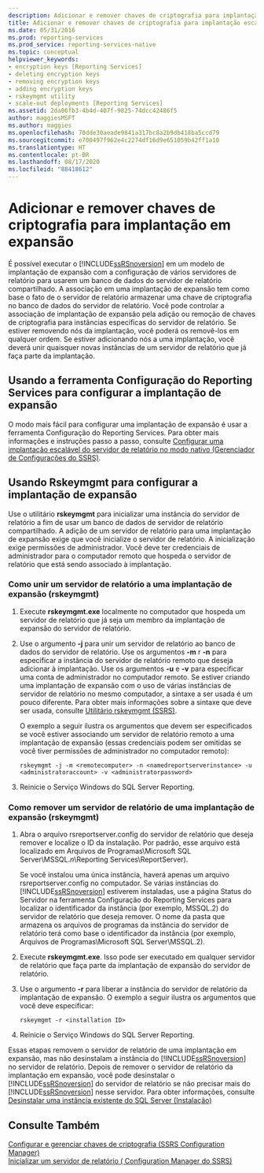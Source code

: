 ```yaml
---
description: Adicionar e remover chaves de criptografia para implantação em expansão
title: Adicionar e remover chaves de criptografia para implantação escalável | Microsoft Docs
ms.date: 05/31/2016
ms.prod: reporting-services
ms.prod_service: reporting-services-native
ms.topic: conceptual
helpviewer_keywords:
- encryption keys [Reporting Services]
- deleting encryption keys
- removing encryption keys
- adding encryption keys
- rskeymgmt utility
- scale-out deployments [Reporting Services]
ms.assetid: 2da86fb3-4b4d-407f-9825-74dcc42486f5
author: maggiesMSFT
ms.author: maggies
ms.openlocfilehash: 70dde30aeade9841a317bc8a2b9db418ba5ccd79
ms.sourcegitcommit: e700497f962e4c2274df16d9e651059b42ff1a10
ms.translationtype: HT
ms.contentlocale: pt-BR
ms.lasthandoff: 08/17/2020
ms.locfileid: "88418612"
---
```

# <a name="add-and-remove-encryption-keys-for-scale-out-deployment"></a>Adicionar e remover chaves de criptografia para implantação em expansão
  É possível executar o [!INCLUDE[ssRSnoversion](../../includes/ssrsnoversion-md.md)] em um modelo de implantação de expansão com a configuração de vários servidores de relatório para usarem um banco de dados do servidor de relatório compartilhado. A associação em uma implantação de expansão tem como base o fato de o servidor de relatório armazenar uma chave de criptografia no banco de dados do servidor de relatório. Você pode controlar a associação de implantação de expansão pela adição ou remoção de chaves de criptografia para instâncias específicas do servidor de relatório. Se estiver removendo nós da implantação, você poderá os removê-los em qualquer ordem. Se estiver adicionando nós a uma implantação, você deverá unir quaisquer novas instâncias de um servidor de relatório que já faça parte da implantação.  
  
## <a name="using-the-reporting-services-configuration-tool-to-configure-scale-out-deployment"></a>Usando a ferramenta Configuração do Reporting Services para configurar a implantação de expansão  
 O modo mais fácil para configurar uma implantação de expansão é usar a ferramenta Configuração do Reporting Services. Para obter mais informações e instruções passo a passo, consulte [Configurar uma implantação escalável do servidor de relatório no modo nativo &#40;Gerenciador de Configurações do SSRS&#41;](../../reporting-services/install-windows/configure-a-native-mode-report-server-scale-out-deployment.md).  
  
## <a name="using-rskeymgmt-to-configure-scale-out-deployment"></a>Usando Rskeymgmt para configurar a implantação de expansão  
 Use o utilitário **rskeymgmt** para inicializar uma instância do servidor de relatório a fim de usar um banco de dados de servidor de relatório compartilhado. A adição de um servidor de relatório para uma implantação de expansão exige que você inicialize o servidor de relatório. A inicialização exige permissões de administrador. Você deve ter credenciais de administrador para o computador remoto que hospeda o servidor de relatório que está sendo associado à implantação.  
  
### <a name="how-to-join-a-report-server-to-a-scale-out-deployment-rskeymgmt"></a>Como unir um servidor de relatório a uma implantação de expansão (rskeymgmt)  
  
1.  Execute **rskeymgmt.exe** localmente no computador que hospeda um servidor de relatório que já seja um membro da implantação de expansão do servidor de relatório.  
  
2.  Use o argumento **-j** para unir um servidor de relatório ao banco de dados do servidor de relatório. Use os argumentos **-m** r **-n** para especificar a instância do servidor de relatório remoto que deseja adicionar à implantação. Use os argumentos **-u** e **-v** para especificar uma conta de administrador no computador remoto. Se estiver criando uma implantação de expansão com o uso de várias instâncias de servidor de relatório no mesmo computador, a sintaxe a ser usada é um pouco diferente. Para obter mais informações sobre a sintaxe que deve ser usada, consulte [Utilitário rskeymgmt &#40;SSRS&#41;](../../reporting-services/tools/rskeymgmt-utility-ssrs.md).  
  
     O exemplo a seguir ilustra os argumentos que devem ser especificados se você estiver associando um servidor de relatório remoto a uma implantação de expansão (essas credenciais podem ser omitidas se você tiver permissões de administrador no computador remoto):  
  
    ```  
    rskeymgmt -j -m <remotecomputer> -n <namedreportserverinstance> -u <administratoraccount> -v <administratorpassword>  
    ```
3. Reinicie o Serviço Windows do SQL Server Reporting.
  
### <a name="how-to-remove-a-report-server-from-a-scale-out-deployment-rskeymgmt"></a>Como remover um servidor de relatório de uma implantação de expansão (rskeymgmt)  
  
1.  Abra o arquivo rsreportserver.config do servidor de relatório que deseja remover e localize o ID da instalação. Por padrão, esse arquivo está localizado em Arquivos de Programas\Microsoft SQL Server\MSSQL.*n*\Reporting Services\ReportServer).  
  
     Se você instalou uma única instância, haverá apenas um arquivo rsreportserver.config no computador. Se várias instâncias do [!INCLUDE[ssRSnoversion](../../includes/ssrsnoversion-md.md)] estiverem instaladas, use a página Status do Servidor na ferramenta Configuração do Reporting Services para localizar o identificador da instância (por exemplo, MSSQL.2) do servidor de relatório que deseja remover. O nome da pasta que armazena os arquivos de programas da instância do servidor de relatório terá como base o identificador da instância (por exemplo, Arquivos de Programas\Microsoft SQL Server\MSSQL.2).  
  
2.  Execute **rskeymgmt.exe**. Isso pode ser executado em qualquer servidor de relatório que faça parte da implantação de expansão do servidor de relatório.  
  
3.  Use o argumento **-r** para liberar a instância do servidor de relatório da implantação de expansão. O exemplo a seguir ilustra os argumentos que você deve especificar:  
  
    ```  
    rskeymgmt -r <installation ID>  
    ```  
4. Reinicie o Serviço Windows do SQL Server Reporting.
  
 Essas etapas removem o servidor de relatório de uma implantação em expansão, mas não desinstalam a instância do [!INCLUDE[ssRSnoversion](../../includes/ssrsnoversion-md.md)] no servidor de relatório. Depois de remover o servidor de relatório da implantação em expansão, você pode desinstalar o [!INCLUDE[ssRSnoversion](../../includes/ssrsnoversion-md.md)] do servidor de relatório se não precisar mais do [!INCLUDE[ssRSnoversion](../../includes/ssrsnoversion-md.md)] nesse servidor. Para obter informações, consulte [Desinstalar uma instância existente do SQL Server &#40;Instalação&#41;](../../sql-server/install/uninstall-an-existing-instance-of-sql-server-setup.md)
  
## <a name="see-also"></a>Consulte Também  
 [Configurar e gerenciar chaves de criptografia &#40;SSRS Configuration Manager&#41;](../../reporting-services/install-windows/ssrs-encryption-keys-manage-encryption-keys.md)   
 [Inicializar um servidor de relatório &#40; Configuration Manager do SSRS&#41;](../../reporting-services/install-windows/ssrs-encryption-keys-initialize-a-report-server.md)  
  
  
